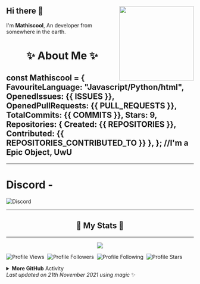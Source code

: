 ## Hi there 👋 <img align="right" src="https://avatars.githubusercontent.com/u/82745607" width="200" />
I'm **Mathiscool**, An developer from somewhere in the earth. 
  
<h1 align="center"> ✨ About Me ✨</h1>
<h2>
      const Mathiscool = {
      FavouriteLanguage: "Javascript/Python/html",
      OpenedIssues: {{ ISSUES }},
      OpenedPullRequests: {{ PULL_REQUESTS }},
      TotalCommits: {{ COMMITS }},
      Stars: 9,
      Repositories: {
        Created: {{ REPOSITORIES }},
        Contributed: {{ REPOSITORIES_CONTRIBUTED_TO }}
    },
}; //I'm a Epic Object, UwU
</h2>
<hr>

# Discord - 
![Discord](https://discord.c99.nl/widget/theme-3/820142398935793685.png)
<hr>

<h2 align="center"> 🚀 My Stats 🚀</h2>
<hr>
<div align="center"><img src="https://github-readme-streak-stats.herokuapp.com/?user=testbot-github&theme=tokyonight"></div>

![Profile Views](https://komarev.com/ghpvc/?username=testbot-github&color=blueviolet)&nbsp;&nbsp;![Profile Followers](https://img.shields.io/badge/Followers-4-blueviolet)&nbsp;&nbsp;![Profile Following](https://img.shields.io/badge/Following-10-blueviolet)&nbsp;&nbsp;![Profile Stars](https://img.shields.io/badge/Stars-9-blueviolet)

<!--START_SECTION:waka-->
<!--END_SECTION:waka-->

<details>
    <summary><b>More GitHub</b> Activity</summary>
    <img align="left" src="https://github-readme-stats.vercel.app/api?username=testbot-github&theme=tokyonight"><img align="right" src="https://github-readme-stats.vercel.app/api/top-langs/?username=testbot-github&theme=tokyonight&hide=batchfile">
    <img src="https://github-profile-trophy.vercel.app/?username=testbot-github&theme=dracula">
</details>
<!-- Last updated on Sun Nov 21 2021 14:54:30 GMT+0000 (Coordinated Universal Time) ;-;-->
<i>Last updated on 21th November 2021 using magic</i> ✨